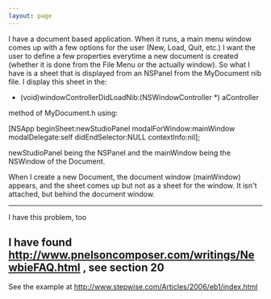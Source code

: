 ```yaml
---
layout: page
---
```


I have a document based application.  When it runs, a main menu window comes up with a few options for the user (New, Load, Quit, etc.)  I want the user to define a few properties everytime a new document is created (whether it is done from the File Menu or the actually window).  So what I have is a sheet that is displayed from an NSPanel from the MyDocument nib file.  I display this sheet in the:

- (void)windowControllerDidLoadNib:(NSWindowController *) aController

method of MyDocument.h using:

[NSApp beginSheet:newStudioPanel modalForWindow:mainWindow
modalDelegate:self
didEndSelector:NULL
contextInfo:nil];

newStudioPanel being the NSPanel and the mainWindow being the NSWindow of the Document.

When I create a new Document, the document window (mainWindow) appears, and the sheet comes up but not as a sheet for the window.  It isn't attached, but behind the document window.

---

I have this problem, too

I have found http://www.pnelsoncomposer.com/writings/NewbieFAQ.html , see section 20
----
See the example at http://www.stepwise.com/Articles/2006/eb1/index.html
